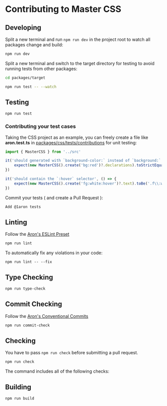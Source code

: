 # Contributing to Master CSS

## Developing
Split a new terminal and run `npm run dev` in the project root to watch all packages change and build:
```bash
npm run dev
```
Split a new terminal and switch to the target directory for testing to avoid running tests from other packages:
```bash
cd packages/target
```
```bash
npm run test -- --watch
```

## Testing
```bash
npm run test
```

### Contributing your test cases
Taking the CSS project as an example, you can freely create a file like **aron.test.ts** in [packages/css/tests/contributions](https://github.com/master-co/css/tree/dev/beta/packages/css/tests/contributions) for unit testing:

```ts
import { MasterCSS } from '../src'

it('should generated with `background-color:` instead of `background:`', () => {
    expect(new MasterCSS().create('bg:red')?.declarations).toStrictEqual({ 'background-color': '#d11a1e' })
})

it('should contain the `:hover` selector', () => {
    expect(new MasterCSS().create('fg:white:hover')?.text).toBe('.f\\:white\\:hover:hover{color:#ffffff}')
})
```

Commit your tests ( and create a Pull Request ):
```bash
Add @1aron tests
```

## Linting
Follow the [Aron's ESLint Preset](https://github.com/1aron/aronrepo/tree/beta/packages/eslint-config)
```bash
npm run lint
```

To automatically fix any violations in your code:
```
npm run lint -- --fix
```

## Type Checking
```bash
npm run type-check
```

## Commit Checking
Follow the [Aron's Conventional Commits](https://github.com/1aron/aronrepo/tree/beta/packages/conventional-commits)
```bash
npm run commit-check
```

## Checking
You have to pass `npm run check` before submitting a pull request.
```bash
npm run check
```
The command includes all of the following checks:

## Building
```
npm run build
```
